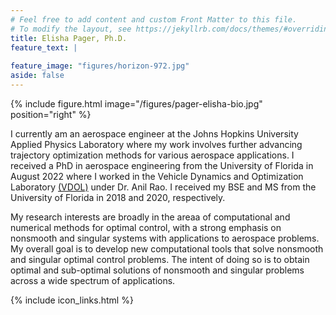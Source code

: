 ```yaml
---
# Feel free to add content and custom Front Matter to this file.
# To modify the layout, see https://jekyllrb.com/docs/themes/#overriding-theme-defaults
title: Elisha Pager, Ph.D. 
feature_text: |
    
feature_image: "figures/horizon-972.jpg"
aside: false
---
```


{% include figure.html image="/figures/pager-elisha-bio.jpg" position="right" %}

I currently am an aerospace engineer at the Johns Hopkins University Applied Physics Laboratory where my work involves further advancing trajectory optimization methods for various aerospace applications. I received a PhD in aerospace engineering from the University of Florida in August 2022 where I worked in the Vehicle Dynamics and Optimization Laboratory [(VDOL)](http://www.anilvrao.com/Research.html ) under Dr. Anil Rao. I received my BSE and MS from the University of Florida in 2018 and 2020, respectively. 

My research interests are broadly in the areaa of computational and numerical methods for optimal control, with a strong emphasis on nonsmooth and singular systems with applications to aerospace problems. My overall goal is to develop new computational tools that solve nonsmooth and singular optimal control problems. The intent of doing so is to obtain optimal and sub-optimal solutions of nonsmooth and singular problems across a wide spectrum of applications.

{% include icon_links.html %}
<!-- <div class="icon_links">
[{% include icon.html id="linkedin" title="linkedin" color="#0077B5" %}](https://www.linkedin.com/in/elishapager) 
[{% include icon.html id="github" title="github" color="#171515" %}](https://github.com/epager) 
[{% include icon.html id="link" title="googlescholar" color="#6a329f" %}](https://scholar.google.com/citations?hl=en&user=Z7tLVtAAAAAJ)
</div> -->
